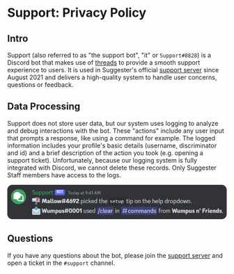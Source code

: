 # Support: Privacy Policy

## Intro
Support (also referred to as "the support bot", "it" or `Support#8828`) is a Discord bot that makes use of [threads](https://support.discord.com/hc/en-us/articles/4403205878423) to provide a smooth support experience to users. It is used in Suggester's official [support server](https://suggester.js.org/support) since August 2021 and delivers a high-quality system to handle user concerns, questions or feedback.

## Data Processing
Support does not store user data, but our system uses logging to analyze and debug interactions with the bot. These "actions" include any user input that prompts a response, like using a command for example. The logged information includes your profile's basic details (username, discriminator and id) and a brief description of the action you took (e.g. opening a support ticket). Unfortunately, because our logging system is fully integrated with Discord, we cannot delete these records. Only Suggester Staff members have access to the logs.

![Logging Example](/images/logging-example.png) 

## Questions
If you have any questions about the bot, please join the [support server](https://suggester.js.org/support) and open a ticket in the `#support` channel.
